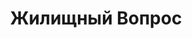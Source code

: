 --- 
title: "Жилищный Вопрос" 
site: "www.apartament1.ru" 
town: "Евпатория" 
tel: ["+38 (06569) 2-44-62, +38 (095) 182-41-51"] 
address: "Россия, АР Крым, г. Евпатория, ул. Эскадронная 24" 
mail: "" 
--- 
